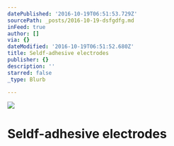 ```yaml
---
datePublished: '2016-10-19T06:51:53.729Z'
sourcePath: _posts/2016-10-19-dsfgdfg.md
inFeed: true
author: []
via: {}
dateModified: '2016-10-19T06:51:52.680Z'
title: Seldf-adhesive electrodes
publisher: {}
description: ''
starred: false
_type: Blurb

---
```

![](https://the-grid-user-content.s3-us-west-2.amazonaws.com/143149a6-588d-4599-9b6d-19b0fc0a65fd.jpg)

# Seldf-adhesive electrodes